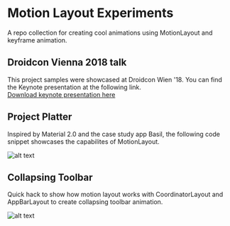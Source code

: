 # Motion Layout Experiments
A repo collection for creating cool animations using MotionLayout and keyframe animation.

## Droidcon Vienna 2018 talk
This project samples were showcased at Droidcon Wien '18. You can find the Keynote presentation at the following link.<br>
[Download keynote presentation here](bit.ly/2ptbBL7)

## Project Platter
Inspired by Material 2.0 and the case study app Basil, the following code snippet showcases the capabilites of MotionLayout.

![alt text](https://github.com/Hariofspades/MotionLayoutExperiments/blob/master/art/platter.gif "Platter")

## Collapsing Toolbar
Quick hack to show how motion layout works with CoordinatorLayout and AppBarLayout to create collapsing toolbar animation.

![alt text](https://github.com/Hariofspades/MotionLayoutExperiments/blob/master/art/collapseGif.gif "Collapsing Toolbar")
